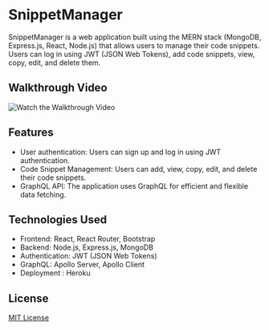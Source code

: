 # SnippetManager

SnippetManager is a web application built using the MERN stack (MongoDB, Express.js, React, Node.js) that allows users to manage their code snippets. Users can log in using JWT (JSON Web Tokens), add code snippets, view, copy, edit, and delete them.

## Walkthrough Video

![Watch the Walkthrough Video](./client/src/assets/ReactApp.gif)

## Features

- User authentication: Users can sign up and log in using JWT authentication.
- Code Snippet Management: Users can add, view, copy, edit, and delete their code snippets.
- GraphQL API: The application uses GraphQL for efficient and flexible data fetching.

## Technologies Used

- Frontend: React, React Router, Bootstrap
- Backend: Node.js, Express.js, MongoDB
- Authentication: JWT (JSON Web Tokens)
- GraphQL: Apollo Server, Apollo Client
- Deployment : Heroku

## License

[MIT License](LICENSE)
